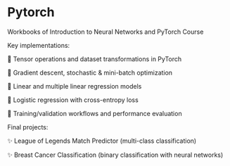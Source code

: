 # Pytorch
Workbooks of Introduction to Neural Networks and PyTorch Course

Key implementations:

 🔹 Tensor operations and dataset transformations in PyTorch

 🔹 Gradient descent, stochastic & mini-batch optimization

 🔹 Linear and multiple linear regression models

 🔹 Logistic regression with cross-entropy loss

 🔹 Training/validation workflows and performance evaluation

Final projects:

 ✨ League of Legends Match Predictor (multi-class classification)

 ✨ Breast Cancer Classification (binary classification with neural networks)
